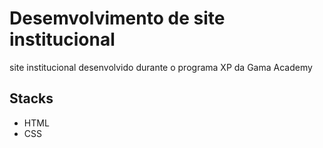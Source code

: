 # Desemvolvimento de site institucional

site institucional desenvolvido durante o programa XP da Gama Academy

## Stacks
- HTML
- CSS
